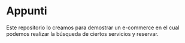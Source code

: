 # Appunti
Este repositorio lo creamos para demostrar un e-commerce en el cual podemos realizar la búsqueda de ciertos servicios y reservar.
